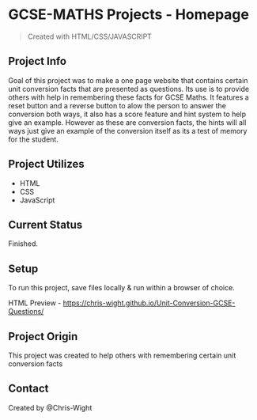 # GCSE-MATHS Projects - Homepage
> Created with HTML/CSS/JAVASCRIPT

## Project Info
Goal of this project was to make a one page website that contains certain unit conversion facts that are presented as questions.
Its use is to provide others with help in remembering these facts for GCSE Maths.
It features a reset button and a reverse button to alow the person to answer the conversion both ways, it also has a score
feature and hint system to help give an example. However as these are conversion facts, the hints will all ways just give an example of the conversion itself as its a test of memory for the student.


##   Project Utilizes  
* HTML
* CSS
* JavaScript

## Current Status
Finished.

## Setup
To run this project, save files locally & run within a browser of choice.
<!-- -->
HTML Preview - https://chris-wight.github.io/Unit-Conversion-GCSE-Questions/

## Project Origin
This project was created to help others with remembering certain unit conversion facts

## Contact
Created by @Chris-Wight
